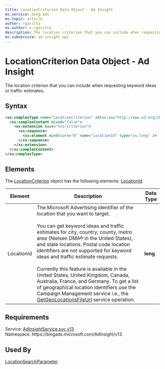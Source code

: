 ```yaml
---
title: LocationCriterion Data Object - Ad Insight
ms.service: bing-ads
ms.topic: article
author: rgaritta
ms.author: v-rgaritta
description: The location criterion that you can include when requesting keyword ideas or traffic estimates.
ms.subservice: ad-insight-api
---
```

# LocationCriterion Data Object - Ad Insight
The location criterion that you can include when requesting keyword ideas or traffic estimates.

## Syntax
```xml
<xs:complexType name="LocationCriterion" xmlns:xs="http://www.w3.org/2001/XMLSchema">
  <xs:complexContent mixed="false">
    <xs:extension base="tns:Criterion">
      <xs:sequence>
        <xs:element minOccurs="0" name="LocationId" type="xs:long" />
      </xs:sequence>
    </xs:extension>
  </xs:complexContent>
</xs:complexType>
```

## <a name="elements"></a>Elements

The [LocationCriterion](locationcriterion.md) object has the following elements: [LocationId](#locationid).

|Element|Description|Data Type|
|-----------|---------------|-------------|
|<a name="locationid"></a>LocationId|The Microsoft Advertising identifier of the location that you want to target.<br/><br/>You can get keyword ideas and traffic estimates for city, country, county, metro area (Nielsen DMA® in the United States), and state locations. Postal code location identifiers are not supported for keyword ideas and traffic estimate requests.<br/><br/>Currently this feature is available in the United States, United Kingdom, Canada, Australia, France, and Germany. To get a list of geographical location identifiers use the Campaign Management service i.e., the [GetGeoLocationsFileUrl](../campaign-management-service/getgeolocationsfileurl.md) service operation.|**long**|

## Requirements
Service: [AdInsightService.svc v13](https://adinsight.api.bingads.microsoft.com/Api/Advertiser/AdInsight/v13/AdInsightService.svc)  
Namespace: https\://bingads.microsoft.com/AdInsight/v13  

## Used By
[LocationSearchParameter](locationsearchparameter.md)  
